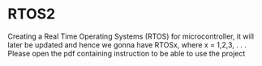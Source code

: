 # RTOS2
Creating a Real Time Operating Systems (RTOS) for microcontroller, it will later be updated and hence we gonna have RTOSx, where x = 1,2,3, . . .
Please open the pdf containing instruction to be able to use the project

